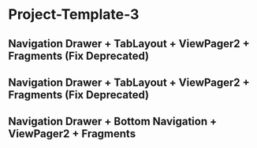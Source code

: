 # Project-Template-3

## Navigation Drawer + TabLayout + ViewPager2 + Fragments (Fix Deprecated)
## Navigation Drawer + TabLayout + ViewPager2 + Fragments (Fix Deprecated)
## Navigation Drawer + Bottom Navigation + ViewPager2 + Fragments
